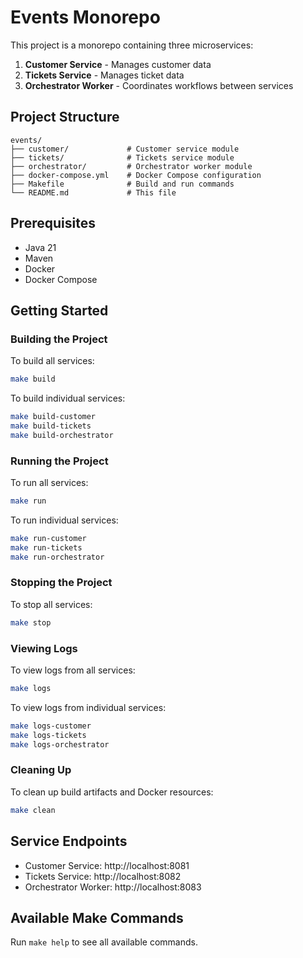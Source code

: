 # Events Monorepo

This project is a monorepo containing three microservices:

1. **Customer Service** - Manages customer data
2. **Tickets Service** - Manages ticket data
3. **Orchestrator Worker** - Coordinates workflows between services

## Project Structure

```
events/
├── customer/             # Customer service module
├── tickets/              # Tickets service module
├── orchestrator/         # Orchestrator worker module
├── docker-compose.yml    # Docker Compose configuration
├── Makefile              # Build and run commands
└── README.md             # This file
```

## Prerequisites

- Java 21
- Maven
- Docker
- Docker Compose

## Getting Started

### Building the Project

To build all services:

```bash
make build
```

To build individual services:

```bash
make build-customer
make build-tickets
make build-orchestrator
```

### Running the Project

To run all services:

```bash
make run
```

To run individual services:

```bash
make run-customer
make run-tickets
make run-orchestrator
```

### Stopping the Project

To stop all services:

```bash
make stop
```

### Viewing Logs

To view logs from all services:

```bash
make logs
```

To view logs from individual services:

```bash
make logs-customer
make logs-tickets
make logs-orchestrator
```

### Cleaning Up

To clean up build artifacts and Docker resources:

```bash
make clean
```

## Service Endpoints

- Customer Service: http://localhost:8081
- Tickets Service: http://localhost:8082
- Orchestrator Worker: http://localhost:8083

## Available Make Commands

Run `make help` to see all available commands.
